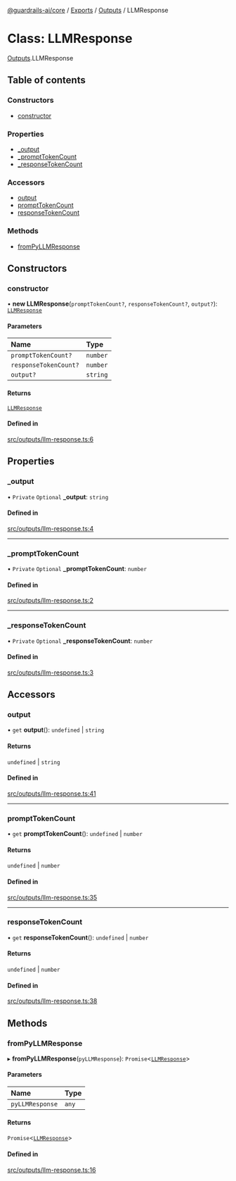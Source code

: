 [@guardrails-ai/core](../README.md) / [Exports](../modules.md) / [Outputs](../modules/Outputs.md) / LLMResponse

# Class: LLMResponse

[Outputs](../modules/Outputs.md).LLMResponse

## Table of contents

### Constructors

- [constructor](Outputs.LLMResponse.md#constructor)

### Properties

- [\_output](Outputs.LLMResponse.md#_output)
- [\_promptTokenCount](Outputs.LLMResponse.md#_prompttokencount)
- [\_responseTokenCount](Outputs.LLMResponse.md#_responsetokencount)

### Accessors

- [output](Outputs.LLMResponse.md#output)
- [promptTokenCount](Outputs.LLMResponse.md#prompttokencount)
- [responseTokenCount](Outputs.LLMResponse.md#responsetokencount)

### Methods

- [fromPyLLMResponse](Outputs.LLMResponse.md#frompyllmresponse)

## Constructors

### constructor

• **new LLMResponse**(`promptTokenCount?`, `responseTokenCount?`, `output?`): [`LLMResponse`](Outputs.LLMResponse.md)

#### Parameters

| Name | Type |
| :------ | :------ |
| `promptTokenCount?` | `number` |
| `responseTokenCount?` | `number` |
| `output?` | `string` |

#### Returns

[`LLMResponse`](Outputs.LLMResponse.md)

#### Defined in

[src/outputs/llm-response.ts:6](https://github.com/guardrails-ai/guardrails-js/blob/7b16ceec34175b977bef288d9d37190ade89c2d8/src/outputs/llm-response.ts#L6)

## Properties

### \_output

• `Private` `Optional` **\_output**: `string`

#### Defined in

[src/outputs/llm-response.ts:4](https://github.com/guardrails-ai/guardrails-js/blob/7b16ceec34175b977bef288d9d37190ade89c2d8/src/outputs/llm-response.ts#L4)

___

### \_promptTokenCount

• `Private` `Optional` **\_promptTokenCount**: `number`

#### Defined in

[src/outputs/llm-response.ts:2](https://github.com/guardrails-ai/guardrails-js/blob/7b16ceec34175b977bef288d9d37190ade89c2d8/src/outputs/llm-response.ts#L2)

___

### \_responseTokenCount

• `Private` `Optional` **\_responseTokenCount**: `number`

#### Defined in

[src/outputs/llm-response.ts:3](https://github.com/guardrails-ai/guardrails-js/blob/7b16ceec34175b977bef288d9d37190ade89c2d8/src/outputs/llm-response.ts#L3)

## Accessors

### output

• `get` **output**(): `undefined` \| `string`

#### Returns

`undefined` \| `string`

#### Defined in

[src/outputs/llm-response.ts:41](https://github.com/guardrails-ai/guardrails-js/blob/7b16ceec34175b977bef288d9d37190ade89c2d8/src/outputs/llm-response.ts#L41)

___

### promptTokenCount

• `get` **promptTokenCount**(): `undefined` \| `number`

#### Returns

`undefined` \| `number`

#### Defined in

[src/outputs/llm-response.ts:35](https://github.com/guardrails-ai/guardrails-js/blob/7b16ceec34175b977bef288d9d37190ade89c2d8/src/outputs/llm-response.ts#L35)

___

### responseTokenCount

• `get` **responseTokenCount**(): `undefined` \| `number`

#### Returns

`undefined` \| `number`

#### Defined in

[src/outputs/llm-response.ts:38](https://github.com/guardrails-ai/guardrails-js/blob/7b16ceec34175b977bef288d9d37190ade89c2d8/src/outputs/llm-response.ts#L38)

## Methods

### fromPyLLMResponse

▸ **fromPyLLMResponse**(`pyLLMResponse`): `Promise`\<[`LLMResponse`](Outputs.LLMResponse.md)\>

#### Parameters

| Name | Type |
| :------ | :------ |
| `pyLLMResponse` | `any` |

#### Returns

`Promise`\<[`LLMResponse`](Outputs.LLMResponse.md)\>

#### Defined in

[src/outputs/llm-response.ts:16](https://github.com/guardrails-ai/guardrails-js/blob/7b16ceec34175b977bef288d9d37190ade89c2d8/src/outputs/llm-response.ts#L16)
